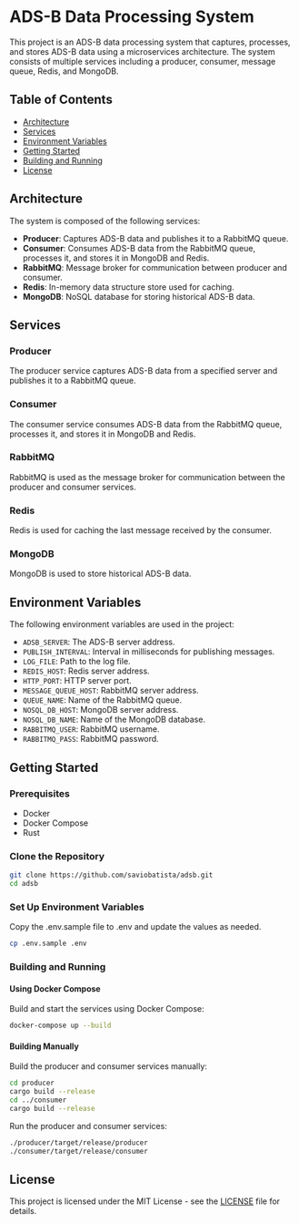 # ADS-B Data Processing System

This project is an ADS-B data processing system that captures, processes, and stores ADS-B data using a microservices architecture. The system consists of multiple services including a producer, consumer, message queue, Redis, and MongoDB.

## Table of Contents

- [Architecture](#architecture)
- [Services](#services)
- [Environment Variables](#environment-variables)
- [Getting Started](#getting-started)
- [Building and Running](#building-and-running)
- [License](#license)

## Architecture

The system is composed of the following services:

- **Producer**: Captures ADS-B data and publishes it to a RabbitMQ queue.
- **Consumer**: Consumes ADS-B data from the RabbitMQ queue, processes it, and stores it in MongoDB and Redis.
- **RabbitMQ**: Message broker for communication between producer and consumer.
- **Redis**: In-memory data structure store used for caching.
- **MongoDB**: NoSQL database for storing historical ADS-B data.

## Services

### Producer

The producer service captures ADS-B data from a specified server and publishes it to a RabbitMQ queue.

### Consumer

The consumer service consumes ADS-B data from the RabbitMQ queue, processes it, and stores it in MongoDB and Redis.

### RabbitMQ

RabbitMQ is used as the message broker for communication between the producer and consumer services.

### Redis

Redis is used for caching the last message received by the consumer.

### MongoDB

MongoDB is used to store historical ADS-B data.

## Environment Variables

The following environment variables are used in the project:

- `ADSB_SERVER`: The ADS-B server address.
- `PUBLISH_INTERVAL`: Interval in milliseconds for publishing messages.
- `LOG_FILE`: Path to the log file.
- `REDIS_HOST`: Redis server address.
- `HTTP_PORT`: HTTP server port.
- `MESSAGE_QUEUE_HOST`: RabbitMQ server address.
- `QUEUE_NAME`: Name of the RabbitMQ queue.
- `NOSQL_DB_HOST`: MongoDB server address.
- `NOSQL_DB_NAME`: Name of the MongoDB database.
- `RABBITMQ_USER`: RabbitMQ username.
- `RABBITMQ_PASS`: RabbitMQ password.

## Getting Started

### Prerequisites

- Docker
- Docker Compose
- Rust

### Clone the Repository

```sh
git clone https://github.com/saviobatista/adsb.git
cd adsb
```

### Set Up Environment Variables

Copy the .env.sample file to .env and update the values as needed.

```sh
cp .env.sample .env
```

### Building and Running

#### Using Docker Compose

Build and start the services using Docker Compose:
    
```sh
docker-compose up --build
```

#### Building Manually

Build the producer and consumer services manually:

```sh
cd producer
cargo build --release
cd ../consumer
cargo build --release
```

Run the producer and consumer services:

```sh
./producer/target/release/producer
./consumer/target/release/consumer
```

## License

This project is licensed under the MIT License - see the [LICENSE](LICENSE) file for details.

